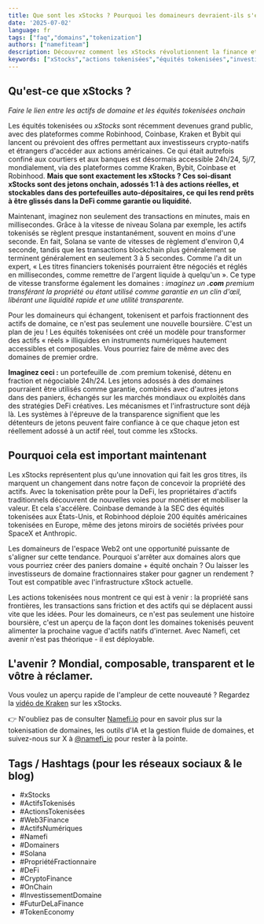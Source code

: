```yaml
---
title: Que sont les xStocks ? Pourquoi les domaineurs devraient-ils s'en soucier ?
date: '2025-07-02'
language: fr
tags: ["faq","domains","tokenization"]
authors: ["namefiteam"]
description: Découvrez comment les xStocks révolutionnent la finance et pourquoi les domaineurs utilisant la tokenisation via Namefi sont idéalement positionnés pour mener cette transition numérique.
keywords: ["xStocks","actions tokenisées","équités tokenisées","investissement de domaine","tokenisation de domaine","Namefi","actions blockchain","propriété fractionnaire","finance web3","trading d'actifs numériques","actifs tokenisés Solana","actions crypto","équités on-chain","tokenisation d'actifs réels","noms de domaine tokenisés"]
---
```



## Qu'est-ce que xStocks ?

_Faire le lien entre les actifs de domaine et les équités tokenisées onchain_

Les équités tokenisées ou _xStocks_ sont récemment devenues grand public, avec des plateformes comme Robinhood, Coinbase, Kraken et Bybit qui lancent ou prévoient des offres permettant aux investisseurs crypto-natifs et étrangers d'accéder aux actions américaines. Ce qui était autrefois confiné aux courtiers et aux banques est désormais accessible 24h/24, 5j/7, mondialement, via des plateformes comme Kraken, Bybit, Coinbase et Robinhood. **Mais que sont exactement les xStocks ? Ces soi-disant xStocks sont des jetons onchain, adossés 1:1 à des actions réelles, et stockables dans des portefeuilles auto-dépositaires, ce qui les rend prêts à être glissés dans la DeFi comme garantie ou liquidité.**

Maintenant, imaginez non seulement des transactions en minutes, mais en millisecondes. Grâce à la vitesse de niveau Solana par exemple, les actifs tokenisés se règlent presque instantanément, souvent en moins d'une seconde. En fait, Solana se vante de vitesses de règlement d'environ 0,4 seconde, tandis que les transactions blockchain plus généralement se terminent généralement en seulement 3 à 5 secondes. Comme l'a dit un expert, « Les titres financiers tokenisés pourraient être négociés et réglés en millisecondes, comme remettre de l'argent liquide à quelqu'un ». Ce type de vitesse transforme également les domaines : _imaginez un **.com** premium transférant la propriété ou étant utilisé comme garantie en un clin d'œil, libérant une liquidité rapide et une utilité transparente._

Pour les domaineurs qui échangent, tokenisent et parfois fractionnent des actifs de domaine, ce n'est pas seulement une nouvelle boursière. C'est un plan de jeu ! Les équités tokenisées ont créé un modèle pour transformer des actifs « réels » illiquides en instruments numériques hautement accessibles et composables. Vous pourriez faire de même avec des domaines de premier ordre.

**Imaginez ceci :** un portefeuille de .com premium tokenisé, détenu en fraction et négociable 24h/24. Les jetons adossés à des domaines pourraient être utilisés comme garantie, combinés avec d'autres jetons dans des paniers, échangés sur les marchés mondiaux ou exploités dans des stratégies DeFi créatives. Les mécanismes et l'infrastructure sont déjà là. Les systèmes à l'épreuve de la transparence signifient que les détenteurs de jetons peuvent faire confiance à ce que chaque jeton est réellement adossé à un actif réel, tout comme les xStocks.

## Pourquoi cela est important maintenant

Les xStocks représentent plus qu'une innovation qui fait les gros titres, ils marquent un changement dans notre façon de concevoir la propriété des actifs. Avec la tokenisation prête pour la DeFi, les propriétaires d'actifs traditionnels découvrent de nouvelles voies pour monétiser et mobiliser la valeur. Et cela s'accélère. Coinbase demande à la SEC des équités tokenisées aux États-Unis, et Robinhood déploie 200 équités américaines tokenisées en Europe, même des jetons miroirs de sociétés privées pour SpaceX et Anthropic.

Les domaineurs de l'espace Web2 ont une opportunité puissante de s'aligner sur cette tendance. Pourquoi s'arrêter aux domaines alors que vous pourriez créer des paniers domaine + équité onchain ? Ou laisser les investisseurs de domaine fractionnaires staker pour gagner un rendement ? Tout est compatible avec l'infrastructure xStock actuelle.

Les actions tokenisées nous montrent ce qui est à venir : la propriété sans frontières, les transactions sans friction et des actifs qui se déplacent aussi vite que les idées. Pour les domaineurs, ce n'est pas seulement une histoire boursière, c'est un aperçu de la façon dont les domaines tokenisés peuvent alimenter la prochaine vague d'actifs natifs d'internet. Avec Namefi, cet avenir n'est pas théorique - il est déployable.

## L'avenir ? Mondial, composable, transparent et le vôtre à réclamer.

Vous voulez un aperçu rapide de l'ampleur de cette nouveauté ? Regardez la [vidéo de Kraken](https://www.youtube.com/watch?v=OpiyVve5URM) sur les xStocks.

👉 N'oubliez pas de consulter [Namefi.io](https://namefi.io/?utm_source=blog&utm_medium=blog&utm_campaign=xtocks) pour en savoir plus sur la tokenisation de domaines, les outils d'IA et la gestion fluide de domaines, et suivez-nous sur X à [@namefi_io](https://x.com/namefi_io?utm_source=blog&utm_medium=blog&utm_campaign=xtocks) pour rester à la pointe.

## Tags / Hashtags (pour les réseaux sociaux & le blog)

*   #xStocks
*   #ActifsTokenisés
*   #ActionsTokenisées
*   #Web3Finance
*   #ActifsNumériques
*   #Namefi
*   #Domainers
*   #Solana
*   #PropriétéFractionnaire
*   #DeFi
*   #CryptoFinance
*   #OnChain
*   #InvestissementDomaine
*   #FuturDeLaFinance
*   #TokenEconomy